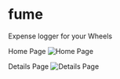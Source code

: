 # fume

Expense logger for your Wheels

Home Page
![Home Page](https://user-images.githubusercontent.com/29895128/99151847-d8fa3600-26d8-11eb-99ed-b10e2a400c0d.png)

Details Page
![Details Page](https://user-images.githubusercontent.com/29895128/99151864-07781100-26d9-11eb-851d-101c9bdb4217.png)

